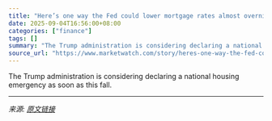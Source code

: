 ```yaml
---
title: "Here’s one way the Fed could lower mortgage rates almost overnight — and it’s not the rate cut Trump wants"
date: 2025-09-04T16:56:00+08:00
categories: ["finance"]
tags: []
summary: "The Trump administration is considering declaring a national housing emergency as soon as this fall."
source_url: "https://www.marketwatch.com/story/heres-one-way-the-fed-could-lower-mortgage-rates-almost-overnight-and-its-not-the-rate-cut-trump-wants-76ec4819?mod=mw_rss_topstories"
---
```


The Trump administration is considering declaring a national housing emergency as soon as this fall.

---

*来源: [原文链接](https://www.marketwatch.com/story/heres-one-way-the-fed-could-lower-mortgage-rates-almost-overnight-and-its-not-the-rate-cut-trump-wants-76ec4819?mod=mw_rss_topstories)*
